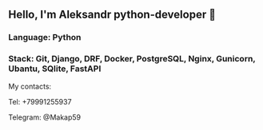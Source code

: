 ## Hello, I'm Aleksandr python-developer  👋
### Language: Python
### Stack: Git, Django, DRF, Docker, PostgreSQL, Nginx, Gunicorn, Ubantu, SQlite, FastAPI
My contacts:

Tel: +79991255937

Telegram: @Makap59


